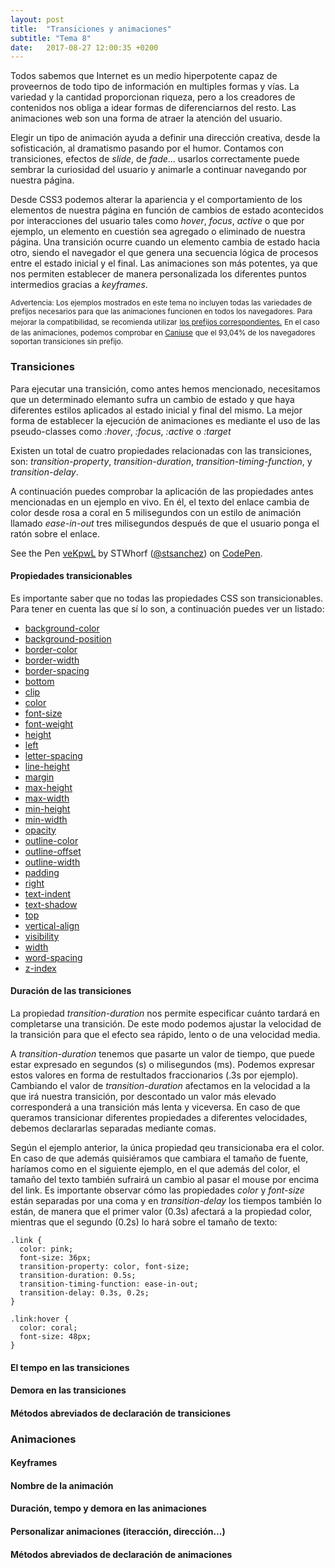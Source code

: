 ```yaml
---
layout: post
title:  "Transiciones y animaciones"
subtitle: "Tema 8"
date:   2017-08-27 12:00:35 +0200
---
```


Todos sabemos que Internet es un medio hiperpotente capaz de proveernos de todo tipo de información en multiples formas y vías. La variedad y la cantidad proporcionan riqueza, pero a los creadores de contenidos nos obliga a idear formas de diferenciarnos del resto. Las animaciones web son una forma de atraer la atención del usuario. 

Elegir un tipo de animación ayuda a definir una dirección creativa, desde la sofisticación, al dramatismo pasando por el humor. Contamos con transiciones, efectos de *slide*, de *fade*... usarlos correctamente puede sembrar la curiosidad del usuario y animarle a continuar navegando por nuestra página.

Desde CSS3 podemos alterar la apariencia y el comportamiento de los elementos de nuestra página en función de cambios de estado acontecidos por interacciones del usuario tales como *hover*, *focus*, *active* o que por ejemplo, un elemento en cuestión sea agregado o eliminado de nuestra página. Una transición ocurre cuando un elemento cambia de estado hacia otro, siendo el navegador el que genera una secuencia lógica de procesos entre el estado inicial y el final. Las animaciones son más potentes, ya que nos permiten establecer de manera personalizada los diferentes puntos intermedios gracias a *keyframes*.

<div class="highlightedblock bordered">
	<small>Advertencia: Los ejemplos mostrados en este tema no incluyen todas las variedades de prefijos necesarios para que las animaciones funcionen en todos los navegadores. Para mejorar la compatibilidad, se recomienda utilizar</small> <a href="http://shouldiprefix.com/#animations" target="_blank"><small> los prefijos correspondientes.</small></a> <small>En el caso de las animaciones, podemos comprobar en </small><a href="http://caniuse.com/#feat=css-transitions" target="_blank"><small>Caniuse</small></a> <small>que el 93,04% de los navegadores soportan transiciones sin prefijo.</small>
</div>

### Transiciones

Para ejecutar una transición, como antes hemos mencionado, necesitamos que un determinado elemanto sufra un cambio de estado y que haya diferentes estilos aplicados al estado inicial y final del mismo. La mejor forma de establecer la ejecución de animaciones es mediante el uso de las pseudo-classes como *:hover*, *:focus*, *:active* o *:target*

Existen un total de cuatro propiedades relacionadas con las transiciones, son: *transition-property*, *transition-duration*, *transition-timing-function*, y *transition-delay*.

A continuación puedes comprobar la aplicación de las propiedades antes mencionadas en un ejemplo en vivo. En él, el texto del enlace cambia de color desde rosa a coral en 5 milisegundos con un estilo de animación llamado *ease-in-out* tres milisegundos después de que el usuario ponga el ratón sobre el enlace.

<p data-height="265" data-theme-id="dark" data-slug-hash="veKpwL" data-default-tab="css,result" data-user="stsanchez" data-embed-version="2" data-pen-title="veKpwL" class="codepen">See the Pen <a href="https://codepen.io/stsanchez/pen/veKpwL/">veKpwL</a> by STWhorf (<a href="https://codepen.io/stsanchez">@stsanchez</a>) on <a href="https://codepen.io">CodePen</a>.</p>
<script async src="https://production-assets.codepen.io/assets/embed/ei.js"></script>

#### Propiedades transicionables

Es importante saber que no todas las propiedades CSS son transicionables. Para tener en cuenta las que sí lo son, a continuación puedes ver un listado:

<div class="highlightedblock bordered">
	<ul class="columns columns-3 nobullets">
		<li><a href="https://www.w3schools.com/cssref/pr_background-color.asp" target="_blank">background-color</a></li>
		<li><a href="https://www.w3schools.com/cssref/pr_background-position.asp" target="_blank">background-position</a></li>
		<li><a href="https://www.w3schools.com/cssref/pr_border-color.asp" target="_blank">border-color</a></li>
		<li><a href="https://www.w3schools.com/cssref/pr_border-width.asp" target="_blank">border-width</a></li>
		<li><a href="https://www.w3schools.com/cssref/pr_border-spacing.asp" target="_blank">border-spacing</a></li>
		<li><a href="https://www.w3schools.com/cssref/pr_pos_bottom.asp" target="_blank">bottom</a></li>
		<li><a href="https://www.w3schools.com/cssref/pr_pos_clip.asp" target="_blank">clip</a></li>
		<li><a href="https://www.w3schools.com/cssref/css_colors.asp" target="_blank">color</a></li>
		<li><a href="https://www.w3schools.com/cssref/pr_font_font-size.asp" target="_blank">font-size</a></li>
		<li><a href="https://www.w3schools.com/cssref/pr_font_weight.asp" target="_blank">font-weight</a></li>
		<li><a href="https://www.w3schools.com/cssref/pr_dim_height.asp" target="_blank">height</a></li>
		<li><a href="https://www.w3schools.com/cssref/pr_pos_left.asp" target="_blank">left</a></li>
		<li><a href="https://www.w3schools.com/cssref/pr_text_letter-spacing.asp" target="_blank">letter-spacing</a></li>
		<li><a href="https://www.w3schools.com/cssref/pr_dim_line-height.asp" target="_blank">line-height</a></li>
		<li><a href="https://www.w3schools.com/css/css_margin.asp" target="_blank">margin</a></li>
		<li><a href="https://www.w3schools.com/cssref/pr_dim_max-height.asp" target="_blank">max-height</a></li>
		<li><a href="https://www.w3schools.com/cssref/pr_dim_max-width.asp" target="_blank">max-width</a></li>
		<li><a href="https://www.w3schools.com/cssref/pr_dim_min-height.asp" target="_blank">min-height</a></li>
		<li><a href="https://www.w3schools.com/cssref/pr_dim_min-width.asp" target="_blank">min-width</a></li>
		<li><a href="https://www.w3schools.com/css/css_image_transparency.asp" target="_blank">opacity</a></li>
		<li><a href="https://www.w3schools.com/cssref/pr_outline-color.asp" target="_blank">outline-color</a></li>
		<li><a href="https://www.w3schools.com/cssref/css3_pr_outline-offset.asp" target="_blank">outline-offset</a></li>
		<li><a href="https://www.w3schools.com/cssref/pr_outline-width.asp" target="_blank">outline-width</a></li>
		<li><a href="https://www.w3schools.com/css/css_padding.asp" target="_blank">padding</a></li>
		<li><a href="https://www.w3schools.com/cssref/pr_pos_right.asp" target="_blank">right</a></li>
		<li><a href="https://www.w3schools.com/cssref/pr_text_text-indent.asp" target="_blank">text-indent</a></li>
		<li><a href="https://www.w3schools.com/cssref/css3_pr_text-shadow.asp" target="_blank">text-shadow</a></li>
		<li><a href="https://www.w3schools.com/cssref/pr_pos_top.asp" target="_blank">top</a></li>
		<li><a href="https://www.w3schools.com/cssref/pr_pos_vertical-align.asp" target="_blank">vertical-align</a></li>
		<li><a href="https://www.w3schools.com/cssref/pr_class_visibility.asp" target="_blank">visibility</a></li>
		<li><a href="https://www.w3schools.com/cssref/pr_dim_width.asp" target="_blank">width</a></li>
		<li><a href="https://www.w3schools.com/cssref/pr_text_word-spacing.asp" target="_blank">word-spacing</a></li>
		<li><a href="https://www.w3schools.com/cssref/pr_pos_z-index.asp" target="_blank">z-index</a></li>
	</ul>
</div>

#### Duración de las transiciones

La propiedad *transition-duration* nos permite especificar cuánto tardará en completarse una transición. De este modo podemos ajustar la velocidad de la transición para que el efecto sea rápido, lento o de una velocidad media.

A *transition-duration* tenemos que pasarte un valor de tiempo, que puede estar expresado en segundos (s) o milisegundos (ms). Podemos expresar estos valores en forma de restultados fraccionarios (.3s por ejemplo). Cambiando el valor de *transition-duration* afectamos en la velocidad a la que irá nuestra transición, por descontado un valor más elevado corresponderá a una transición más lenta y viceversa. En caso de que queramos transicionar diferentes propiedades a diferentes velocidades, debemos declararlas separadas mediante comas. 

Según el ejemplo anterior, la única propiedad qeu transicionaba era el color. En caso de que además quisiéramos que cambiara el tamaño de fuente, haríamos como en el siguiente ejemplo, en el que además del color, el tamaño del texto también sufrairá un cambio al pasar el mouse por encima del link. Es importante observar cómo las propiedades *color* y *font-size* están separadas por una coma y en *transition-delay* los tiempos también lo están, de manera que el primer valor (0.3s) afectará a la propiedad color, mientras que el segundo (0.2s) lo hará sobre el tamaño de texto:

```
.link {
  color: pink;
  font-size: 36px;
  transition-property: color, font-size;
  transition-duration: 0.5s;
  transition-timing-function: ease-in-out;
  transition-delay: 0.3s, 0.2s;
}

.link:hover {
  color: coral;
  font-size: 48px;
}
```

#### El tempo en las transiciones

#### Demora en las transiciones

#### Métodos abreviados de declaración de transiciones

### Animaciones

#### Keyframes

#### Nombre de la animación

#### Duración, tempo y demora en las animaciones

#### Personalizar animaciones (iteracción, dirección...)

#### Métodos abreviados de declaración de animaciones